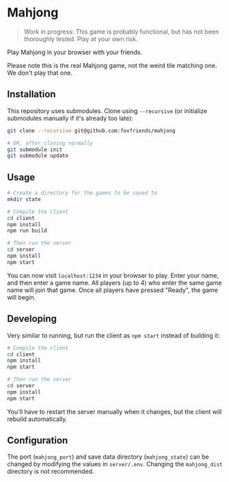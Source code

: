 # Mahjong

>   Work in progress: This game is probably functional, but has not been thoroughly tested. Play at your own risk.

Play Mahjong in your browser with your friends.

Please note this is the real Mahjong game, not the weird tile matching one. We don't play that one.

## Installation

This repository uses submodules. Clone using `--recursive` (or initialize submodules manually if
it's already too late):

```sh
git clone --recursive git@github.com:foxfriends/mahjong

# OR, after cloning normally
git submodule init
git submodule update
```

## Usage

```bash
# Create a directory for the games to be saved to
mkdir state

# Compile the client
cd client
npm install
npm run build

# Then run the server
cd server
npm install
npm start
```

You can now visit `localhost:1234` in your browser to play. Enter your name, and then enter a game name. All
players (up to 4) who enter the same game name will join that game. Once all players have pressed "Ready", the
game will begin.

## Developing

Very similar to running, but run the client as `npm start` instead of building it:

```bash
# Compile the client
cd client
npm install
npm start

# Then run the server
cd server
npm install
npm start
```

You'll have to restart the server manually when it changes, but the client will rebuild automatically.

## Configuration

The port (`mahjong_port`) and save data directory (`mahjong_state`) can be changed by modifying the 
values in `server/.env`. Changing the `mahjong_dist` directory is not recommended.
